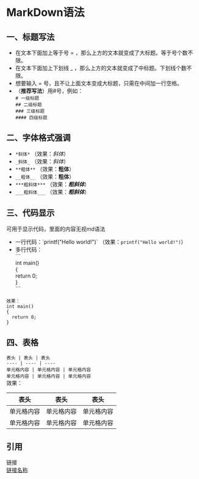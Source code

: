 # MarkDown语法
## 一、标题写法  
* 在文本下面加上等于号 = ，那么上方的文本就变成了大标题。等于号个数不限。
* 在文本下面加上下划线 _ ，那么上方的文本就变成了中标题。下划线个数不限。
* 想要输入 = 号，且不让上面文本变成大标题，只需在中间加一行空格。  
* （**推荐写法**）用#号，例如：  
`# 一级标题`  
`## 二级标题`  
`### 三级标题`  
`#### 四级标题`  
## 二、字体格式强调
* `*斜体*` （效果：*斜体*）
* `_斜体_` （效果：_斜体_）
* `**粗体**` （效果：**粗体**）
* `__粗体__` （效果：__粗体__）
* `***粗斜体***` （效果：***粗斜体***）
* `___粗斜体___` （效果：___粗斜体___）
## 三、代码显示
可用于显示代码，里面的内容无视md语法
* 一行代码：\`printf("Hello world!")\` （效果：`printf("Hello world!")`）
* 多行代码：  
\```  
int main()  
{  
  return 0;  
}  
\```
```
效果：
int main()
{
  return 0;
}
```
## 四、表格
`表头 | 表头 | 表头`  
`---- | ---- | ----`  
`单元格内容 | 单元格内容 | 单元格内容`  
`单元格内容 | 单元格内容 | 单元格内容`    
效果：  

表头 | 表头 | 表头
---- | ---- | ----
单元格内容 | 单元格内容 | 单元格内容
单元格内容 | 单元格内容 | 单元格内容
## 引用

链接  
[链接名称](https://www.baidu.com/)   
